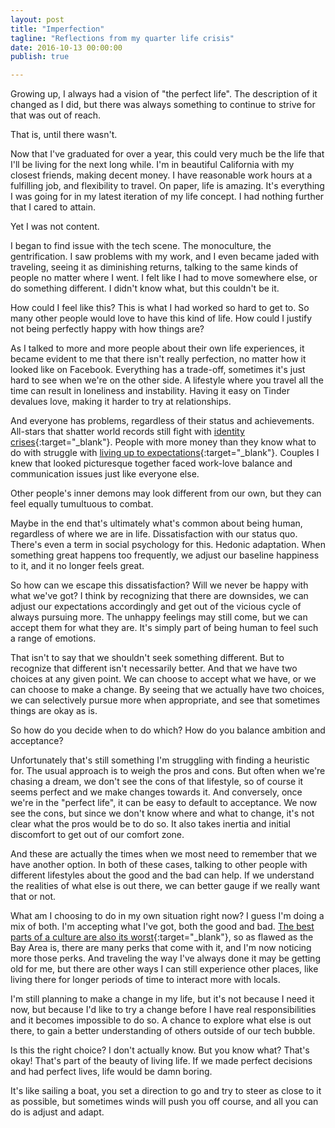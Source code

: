 ```yaml
---
layout: post
title: "Imperfection"
tagline: "Reflections from my quarter life crisis"
date: 2016-10-13 00:00:00
publish: true

---
```


Growing up, I always had a vision of "the perfect life". The description of it
changed as I did, but there was always something to continue to strive for that
was out of reach.

That is, until there wasn't.

Now that I've graduated for over a year, this could very much be the life that
I'll be living for the next long while. I'm in beautiful California with my
closest friends, making decent money. I have reasonable work hours at a
fulfilling job, and flexibility to travel. On paper, life is amazing. It's
everything I was going for in my latest iteration of my life concept. I had
nothing further that I cared to attain.

Yet I was not content.

I began to find issue with the tech scene. The monoculture, the gentrification.
I saw problems with my work, and I even became jaded with traveling, seeing it
as diminishing returns, talking to the same kinds of people no matter where I
went. I felt like I had to move somewhere else, or do something different. I
didn't know what, but this couldn't be it.

How could I feel like this? This is what I had worked so hard to get to. So many
other people would love to have this kind of life. How could I justify not being
perfectly happy with how things are?

As I talked to more and more people about their own life experiences, it became
evident to me that there isn't really perfection, no matter how it looked like
on Facebook. Everything has a trade-off, sometimes it's just hard to see when
we're on the other side. A lifestyle where you travel all the time can result in
loneliness and instability. Having it easy on Tinder devalues love, making it
harder to try at relationships.

And everyone has problems, regardless of their status and achievements.
All-stars that shatter world records still fight with [identity
crises](http://www.espn.com/espn/feature/story/_/id/16425548/michael-phelps-prepares-life-2016-rio-olympics){:target="_blank"}.
People with more money than they know what to do with struggle with [living up
to
expectations](http://www.bloomberg.com/news/features/2015-10-01/children-of-the-yuan-percent-everyone-hates-china-s-rich-kids){:target="_blank"}.
Couples I knew that looked picturesque together faced work-love balance and
communication issues just like everyone else.

Other people's inner demons may look different from our own, but they can feel
equally tumultuous to combat.

Maybe in the end that's ultimately what's common about being human, regardless
of where we are in life. Dissatisfaction with our status quo. There's even a
term in social psychology for this. Hedonic adaptation. When something great
happens too frequently, we adjust our baseline happiness to it, and it no longer
feels great.

So how can we escape this dissatisfaction? Will we never be happy with what
we've got? I think by recognizing that there are downsides, we can adjust our
expectations accordingly and get out of the vicious cycle of always pursuing
more. The unhappy feelings may still come, but we can accept them for what they
are. It's simply part of being human to feel such a range of emotions.

That isn't to say that we shouldn't seek something different. But to recognize
that different isn't necessarily better. And that we have two choices at any
given point. We can choose to accept what we have, or we can choose to make a
change. By seeing that we actually have two choices, we can selectively pursue
more when appropriate, and see that sometimes things are okay as is.

So how do you decide when to do which? How do you balance ambition and
acceptance?

Unfortunately that's still something I'm struggling with finding a heuristic
for. The usual approach is to weigh the pros and cons. But often when we're
  chasing a dream, we don't see the cons of that lifestyle, so of course it
  seems perfect and we make changes towards it. And conversely, once we're in
  the "perfect life", it can be easy to default to acceptance. We now see the
  cons, but since we don't know where and what to change, it's not clear what
  the pros would be to do so. It also takes inertia and initial discomfort to
  get out of our comfort zone.

And these are actually the times when we most need to remember that we have
another option. In both of these cases, talking to other people with different
lifestyles about the good and the bad can help. If we understand the realities
of what else is out there, we can better gauge if we really want that or not.

What am I choosing to do in my own situation right now? I guess I'm doing a mix
of both. I'm accepting what I've got, both the good and bad. [The best parts of
a culture are also its
worst](https://markmanson.net/prove-yourself){:target="_blank"}, so as flawed as
the Bay Area is, there are many perks that come with it, and I'm now noticing
more those perks. And traveling the way I've always done it may be getting old
for me, but there are other ways I can still experience other places, like
  living there for longer periods of time to interact more with locals.

I'm still planning to make a change in my life, but it's not because I need it
now, but because I'd like to try a change before I have real responsibilities
and it becomes impossible to do so. A chance to explore what else is out there,
to gain a better understanding of others outside of our tech bubble.

Is this the right choice? I don't actually know. But you know what? That's okay!
That's part of the beauty of living life. If we made perfect decisions and had
perfect lives, life would be damn boring.

It's like sailing a boat, you set a direction to go and try to steer as close to
it as possible, but sometimes winds will push you off course, and all you can do
is adjust and adapt.
